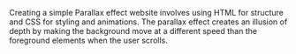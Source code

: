 Creating a simple Parallax effect website involves using HTML for structure and CSS for styling and animations. The parallax effect creates an illusion of depth by making the background move at a different speed than the foreground elements when the user scrolls.
